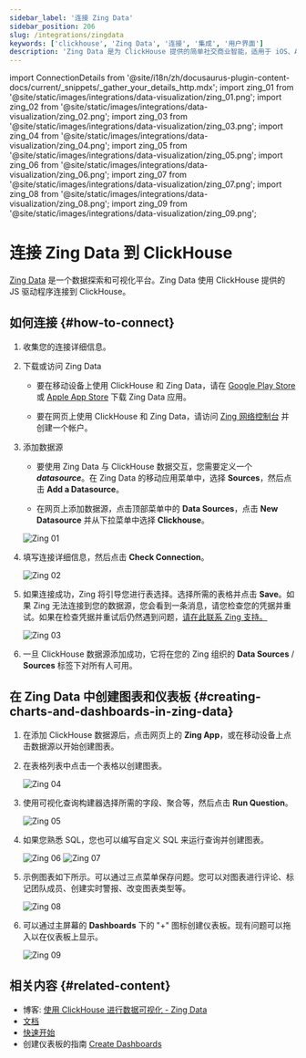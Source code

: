```yaml
---
sidebar_label: '连接 Zing Data'
sidebar_position: 206
slug: /integrations/zingdata
keywords: ['clickhouse', 'Zing Data', '连接', '集成', '用户界面']
description: 'Zing Data 是为 ClickHouse 提供的简单社交商业智能，适用于 iOS、Android 和网页。'
---
```

import ConnectionDetails from '@site/i18n/zh/docusaurus-plugin-content-docs/current/_snippets/_gather_your_details_http.mdx';
import zing_01 from '@site/static/images/integrations/data-visualization/zing_01.png';
import zing_02 from '@site/static/images/integrations/data-visualization/zing_02.png';
import zing_03 from '@site/static/images/integrations/data-visualization/zing_03.png';
import zing_04 from '@site/static/images/integrations/data-visualization/zing_04.png';
import zing_05 from '@site/static/images/integrations/data-visualization/zing_05.png';
import zing_06 from '@site/static/images/integrations/data-visualization/zing_06.png';
import zing_07 from '@site/static/images/integrations/data-visualization/zing_07.png';
import zing_08 from '@site/static/images/integrations/data-visualization/zing_08.png';
import zing_09 from '@site/static/images/integrations/data-visualization/zing_09.png';


# 连接 Zing Data 到 ClickHouse

<a href="https://www.zingdata.com/" target="_blank">Zing Data</a> 是一个数据探索和可视化平台。Zing Data 使用 ClickHouse 提供的 JS 驱动程序连接到 ClickHouse。

## 如何连接 {#how-to-connect}
1. 收集您的连接详细信息。
<ConnectionDetails />

2. 下载或访问 Zing Data

    * 要在移动设备上使用 ClickHouse 和 Zing Data，请在 [Google Play Store](https://play.google.com/store/apps/details?id=com.getzingdata.android) 或 [Apple App Store](https://apps.apple.com/us/app/zing-data-collaborative-bi/id1563294091) 下载 Zing Data 应用。

    * 要在网页上使用 ClickHouse 和 Zing Data，请访问 [Zing 网络控制台](https://console.getzingdata.com/) 并创建一个帐户。

3. 添加数据源

    * 要使用 Zing Data 与 ClickHouse 数据交互，您需要定义一个 **_datasource_**。在 Zing Data 的移动应用菜单中，选择 **Sources**，然后点击 **Add a Datasource**。

    * 在网页上添加数据源，点击顶部菜单中的 **Data Sources**，点击 **New Datasource** 并从下拉菜单中选择 **Clickhouse**。

    <img src={zing_01} alt="Zing 01"/>
    <br/>

4. 填写连接详细信息，然后点击 **Check Connection**。

    <img src={zing_02} alt="Zing 02"/>
    <br/>

5. 如果连接成功，Zing 将引导您进行表选择。选择所需的表格并点击 **Save**。如果 Zing 无法连接到您的数据源，您会看到一条消息，请您检查您的凭据并重试。如果在检查凭据并重试后仍然遇到问题，<a id="contact_link" href="mailto:hello@getzingdata.com">请在此联系 Zing 支持。</a>

    <img src={zing_03} alt="Zing 03"/>
    <br/>

6. 一旦 ClickHouse 数据源添加成功，它将在您的 Zing 组织的 **Data Sources** / **Sources** 标签下对所有人可用。

## 在 Zing Data 中创建图表和仪表板 {#creating-charts-and-dashboards-in-zing-data}

1. 在添加 ClickHouse 数据源后，点击网页上的 **Zing App**，或在移动设备上点击数据源以开始创建图表。

2. 在表格列表中点击一个表格以创建图表。

    <img src={zing_04} alt="Zing 04"/>
    <br/>

3. 使用可视化查询构建器选择所需的字段、聚合等，然后点击 **Run Question**。

    <img src={zing_05} alt="Zing 05"/>
    <br/>

4. 如果您熟悉 SQL，您也可以编写自定义 SQL 来运行查询并创建图表。

    <img src={zing_06} alt="Zing 06"/>
    <img src={zing_07} alt="Zing 07"/>

5. 示例图表如下所示。可以通过三点菜单保存问题。您可以对图表进行评论、标记团队成员、创建实时警报、改变图表类型等。

    <img src={zing_08} alt="Zing 08"/>
    <br/>

6. 可以通过主屏幕的 **Dashboards** 下的 "+" 图标创建仪表板。现有问题可以拖入以在仪表板上显示。

    <img src={zing_09} alt="Zing 09"/>
    <br/>

## 相关内容 {#related-content}

- 博客: [使用 ClickHouse 进行数据可视化 - Zing Data](https://getzingdata.com/blog/zing-adds-support-for-clickhouse-as-a-data-source/)
- [文档](https://docs.getzingdata.com/docs/)
- [快速开始](https://getzingdata.com/quickstart/)
- 创建仪表板的指南 [Create Dashboards](https://getzingdata.com/blog/new-feature-create-multi-question-dashboards/)
